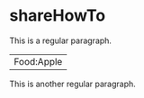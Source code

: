 # shareHowTo
This is a regular paragraph.

<table>
    <tr>
        <td>Food:Apple</td>
    </tr>
</table>

This is another regular paragraph.
